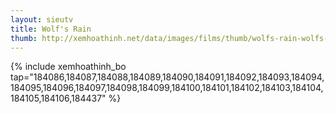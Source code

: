 ```yaml
---
layout: sieutv
title: Wolf's Rain
thumb: http://xemhoathinh.net/data/images/films/thumb/wolfs-rain-wolfs-rain-2013.jpg
---
```

{% include xemhoathinh_bo tap="184086,184087,184088,184089,184090,184091,184092,184093,184094,184095,184096,184097,184098,184099,184100,184101,184102,184103,184104,184105,184106,184437" %} 
